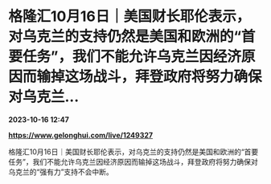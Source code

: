 # 格隆汇10月16日｜美国财长耶伦表示，对乌克兰的支持仍然是美国和欧洲的“首要任务”，我们不能允许乌克兰因经济原因而输掉这场战斗，拜登政府将努力确保对乌克兰...

**2023-10-16 12:47**

**https://www.gelonghui.com/live/1249327**

格隆汇10月16日｜美国财长耶伦表示，对乌克兰的支持仍然是美国和欧洲的“首要任务”，我们不能允许乌克兰因经济原因而输掉这场战斗，拜登政府将努力确保对乌克兰的“强有力”支持不会中断。
